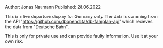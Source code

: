 Author: Jonas Naumann
Published: 28.06.2022

This is a live departure display for Germany only. The data is comming from the API "https://github.com/dbopendata/db-fahrplan-api" which recieves the data from "Deutsche Bahn".

This is only for private use and can provide faulty information. Use it at your own risk.
